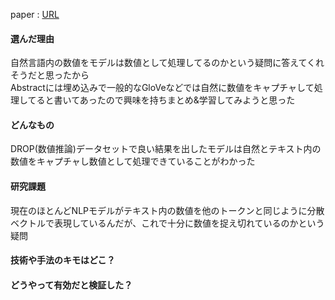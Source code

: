 paper : [URL](https://arxiv.org/abs/1909.07940)
#### 選んだ理由
自然言語内の数値をモデルは数値として処理してるのかという疑問に答えてくれそうだと思ったから<br>
Abstractには埋め込みで一般的なGloVeなどでは自然に数値をキャプチャして処理してると書いてあったので興味を持ちまとめ&学習してみようと思った
#### どんなもの
DROP(数値推論)データセットで良い結果を出したモデルは自然とテキスト内の数値をキャプチャし数値として処理できていることがわかった
#### 研究課題
現在のほとんどNLPモデルがテキスト内の数値を他のトークンと同じように分散ベクトルで表現しているんだが、これで十分に数値を捉え切れているのかという疑問<br>

#### 技術や手法のキモはどこ？ 
#### どうやって有効だと検証した？